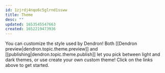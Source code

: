 ```yaml
---
id: 1zjrdj4nqo6c5glrnd1ssww
title: Theme
desc: ""
updated: 1653545547663
created: 1652219473936
---
```


You can customize the style used by Dendron! Both [[Dendron preview|dendron.topic.theme.preview]]
and [[publishing|dendron.topic.theme.publish]] let you pick between light and dark themes, or use create your own custom theme! Click on the links above to get started.
